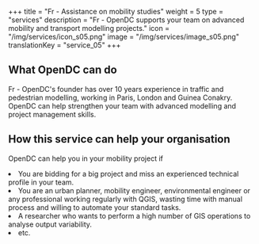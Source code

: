 +++
title = "Fr - Assistance on mobility studies"
weight = 5
type = "services"
description = "Fr - OpenDC supports your team on advanced mobility and transport modelling projects."
icon = "/img/services/icon_s05.png"
image = "/img/services/image_s05.png"
translationKey = "service_05"
+++

## What OpenDC can do
Fr - OpenDC's founder has over 10 years experience in traffic and pedestrian modelling, working in Paris, London and Guinea Conakry. OpenDC can help strengthen your team with advanced modelling and project management skills.

## How this service can help your organisation
OpenDC can help you in your mobility project if
<li>You are bidding for a big project and miss an experienced technical profile in your team.</li>
<li>You are an urban planner, mobility engineer, environmental engineer or any professional working regularly with QGIS, wasting time with manual process and willing to automate your standard tasks.</li>
<li>A researcher who wants to perform a high number of GIS operations to analyse output variability.</li>
<li>etc.</li>